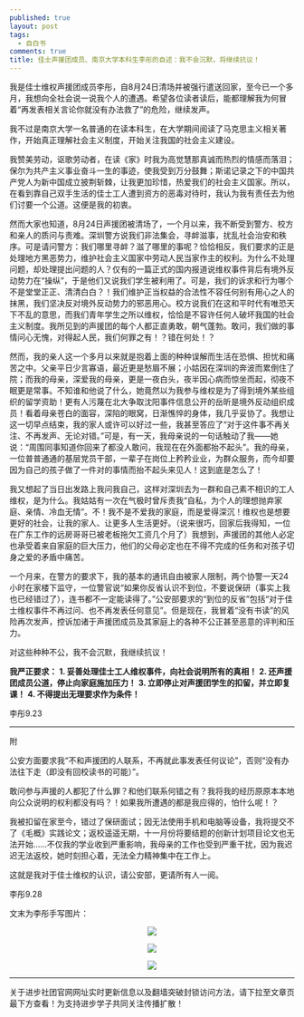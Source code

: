 ```yaml
---
published: true
layout: post
tags:
  - 自白书
comments: true
title: 佳士声援团成员、南京大学本科生李彤的自述：我不会沉默，将继续抗议！
---
```




我是佳士维权声援团成员李彤，自8月24日清场并被强行遣送回家，至今已一个多月，我想向全社会说一说我个人的遭遇。希望各位读者读后，能都理解我为何冒着“再发表相关言论你就没有办法救了”的危险，继续发声。

我不过是南京大学一名普通的在读本科生，在大学期间阅读了马克思主义相关著作，开始真正理解社会主义制度，开始关注我国的社会主义建设。

我赞美劳动，讴歌劳动者，在读《家》时我为高觉慧那真诚而热烈的情感而落泪；保尔为共产主义事业奋斗一生的事迹，使我受到万分鼓舞；斯诺记录之下的中国共产党人为新中国成立披荆斩棘，让我更加珍惜，热爱我们的社会主义国家。所以，在看到靠自己双手生活的佳士工人遭到资方的恶毒对待时，我认为我有责任去为他们讨要一个公道。这便是我的初衷。

然而大家也知道，8月24日声援团被清场了，一个月以来，我不断受到警方、校方和亲人的质问与责难。深圳警方说我们非法集会，寻衅滋事，扰乱社会治安和秩序。可是请问警方：我们哪里寻衅？滋了哪里的事呢？恰恰相反，我们要求的正是处理地方黑恶势力，维护社会主义国家中劳动人民当家作主的权利。为什么不处理问题，却处理提出问题的人？仅有的一篇正式的国内报道说维权事件背后有境外反动势力在“操纵”，于是他们又说我们学生被利用了。可是，我们的诉求和行为哪个不是堂堂正正、清清白白？！我们维护正当权益的合法性不容任何别有用心之人的抹黑，我们坚决反对境外反动势力的邪恶用心。校方说我们在这和平时代有唯恐天下不乱的意思，而我们青年学生之所以维权，恰恰是不容许任何人破坏我国的社会主义制度。我所见到的声援团的每个人都正直勇敢，朝气蓬勃。敢问，我们做的事情问心无愧，对得起人民，我们何罪之有！？错在何处！？

然而，我的亲人这一个多月以来就是抱着上面的种种误解而生活在恐惧、担忧和痛苦之中。父亲平日少言寡语，最近更是愁眉不展；小姑因在深圳的奔波而累倒住了院；而我的母亲，深爱我的母亲，更是一夜白头，夜半因心病而惊坐而起，彻夜不眠更是常事。不知谁和他说了什么，她竟然以为我参与维权是为了得到境外某些组织的留学资助！更有人污蔑在北大争取沈阳事件信息公开的岳昕是境外反动组织成员！看着母亲苍白的面容，深陷的眼窝，日渐憔悴的身体，我几乎妥协了。我想让这一切早点结束，我的家人或许可以好过一些，我甚至答应了“对于这件事不再关注、不再发声、无论对错。”可是，有一天，我母亲说的一句话触动了我——她说：“周围同事知道你回来了都没人敢问，我现在在外面都抬不起头”。我的母亲，一位普普通通的基层党员干部，一辈子在岗位上矜矜业业，为群众服务，而今却要因为自己的孩子做了一件对的事情而抬不起头来见人！这到底是怎么了！

我又想起了当日出发路上我问我自己，这样对深圳去为一群和自己素不相识的工人维权，是为什么。我姑姑有一次在气极时曾斥责我“自私，为个人的理想抛弃家庭、亲情、冷血无情”。不！我不是不爱我的家庭，而是爱得深沉！维权也是想要更好的社会，让我的家人、让更多人生活更好。（说来很巧，回家后我得知，一位在广东工作的远房哥哥已被老板拖欠工资几个月了）我想到，声援团的其他人必定也承受着来自家庭的巨大压力，他们的父母必定也在不得不完成的任务和对孩子切身之爱的矛盾中痛苦。

一个月来，在警方的要求下，我的基本的通讯自由被家人限制，两个协警一天24小时在家楼下监守，一位警官说“如果你反省认识不到位，不要说保研（事实上我也已经错过了），连书都不一定能读得了。”公安部要求的“到位的反省”包括“对于佳士维权事件不再过问、也不再发表任何意见”。但是现在，我冒着“没有书读”的风险再次发声，控诉加诸于声援团成员及其家庭上的各种不公正甚至恶意的评判和压力。

对这些种种不公，我不会沉默，我继续抗议！


**我严正要求：**
**1.	妥善处理佳士工人维权事件，向社会说明所有的真相！**
**2.	还声援团成员公道，停止向家庭施加压力！**
**3.	立即停止对声援团学生的扣留，并立即复课！**
**4.	不得提出无理要求作为条件！**

李彤9.23


---
附

公安方面要求我“不和声援团的人联系，不再就此事发表任何议论”，否则“没有办法往下走（即没有回校读书的可能）”。

敢问参与声援的人都犯了什么罪？和他们联系何错之有？我将我的经历原原本本地向公众说明的权利都没有吗？！如果我所遭遇的都是我应得的，怕什么呢！？

我被扣留在家至今，错过了保研面试；因无法使用手机和电脑等设备，我将提交不了《毛概》实践论文；返校遥遥无期，十一月份将要结题的创新计划项目论文也无法开始……不仅我的学业收到严重影响，我母亲的工作也受到严重干扰，因为我迟迟无法返校，她时刻担心着，无法全力精神集中在工作上。

这就是我对于佳士维权的认识，请公安部，更请所有人一阅。

李彤9.28

文末为李彤手写图片：

<p align="center"> <img src="https://s1.ax1x.com/2018/10/04/i8P5cT.jpg"> </p>

<p align="center"> <img src="https://api.superbed.cn/pic/5bb5f8fb9dc6d65948eac910"> </p>

<p align="center"> <img src="https://api.superbed.cn/pic/5bb5fb129dc6d65948eac913"> </p>


---
关于进步社团官网网址实时更新信息以及翻墙突破封锁访问方法，请下拉至文章页最下方查看！为支持进步学子共同关注传播扩散！


